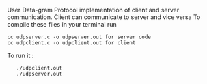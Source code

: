 User Data-gram Protocol implementation of client and server communication.
Client can communicate to server and vice versa
To compile these files in your terminal run

    cc udpserver.c -o udpserver.out for server code
    cc udpclient.c -o udpclient.out for client

To run it : 
  
       
       ./udpclient.out 
       ./udpserver.out 
